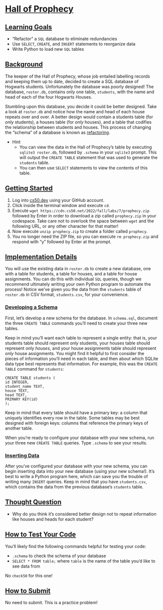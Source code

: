 # [Hall of Prophecy](#hall-of-prophecy)

## [Learning Goals](#learning-goals)

- “Refactor” a `SQL` database to eliminate redundancies
- Use `SELECT`, `CREATE`, and `INSERT` statements to reorganize data
- Write Python to load new `SQL` tables

## [Background](#background)

The keeper of the Hall of Prophecy, whose job entailed labelling records
and keeping them up to date, decided to create a SQL database of
Hogwarts students. Unfortunately the database was poorly designed! The
database, `roster.db`, contains only one table, `students`, with the
name and head of each of the four Hogwarts Houses.

Stumbling upon this database, you decide it could be better designed.
Take a look at `roster.db` and notice how the name and head of each
house repeats over and over. A better design would contain a students
table (for *only* students), a houses table (for *only* houses), and a
table that codifies the relationship between students and houses. This
process of changing the “schema” of a database is known as
[refactoring](https://en.wikipedia.org/wiki/Database_refactoring).

- Hint
  - You can view the data in the Hall of Prophecy’s table by executing
    `sqlite3 roster.db`, followed by `.schema` in your `sqlite3` prompt.
    This will output the `CREATE TABLE` statement that was used to
    generate the `students` table.
  - You can then use `SELECT` statements to view the contents of this
    table.

## [Getting Started](#getting-started)

1.  Log into [cs50.dev](https://cs50.dev/) using your GitHub account.
2.  Click inside the terminal window and execute `cd`.
3.  Execute `wget https://cdn.cs50.net/2022/fall/labs/7/prophecy.zip`
    followed by Enter in order to download a zip called `prophecy.zip`
    in your codespace. Take care not to overlook the space between
    `wget` and the following URL, or any other character for that
    matter!
4.  Now execute `unzip prophecy.zip` to create a folder called
    `prophecy`.
5.  You no longer need the ZIP file, so you can execute
    `rm prophecy.zip` and respond with “y” followed by Enter at the
    prompt.

## [Implementation Details](#implementation-details)

You will use the existing data in `roster.db` to create a new database,
one with a table for students, a table for houses, and a table for house
assignments. You can do this with individual `SQL` queries, though we
recommend ultimately writing your own Python program to automate the
process! Notice we’ve given you the data from the `students` table of
`roster.db` in CSV format, `students.csv`, for your convenience.

### [Developing a Schema](#developing-a-schema)

First, let’s develop a new schema for the database. In `schema.sql`,
document the three `CREATE TABLE` commands you’ll need to create your
three new tables.

Keep in mind you’ll want each table to represent a single entity: that
is, your students table should represent *only* students, your houses
table should represent only *houses*, and your house assignments table
should represent *only* house assignments. You might find it helpful to
first consider the pieces of information you’ll need in each table, and
then about which SQLite data type best represents that information. For
example, this was the `CREATE TABLE` command for `students`:

``` highlight
CREATE TABLE students (
id INTEGER,
student_name TEXT,
house TEXT,
head TEXT,
PRIMARY KEY(id)
);
```

Keep in mind that every table should have a primary key: a column that
uniquely identifies every row in the table. Some tables may be best
designed with foreign keys: columns that reference the primary keys of
another table.

When you’re ready to configure your database with your new schema, run
your three new `CREATE TABLE` queries. Type `.schema` to see your
results.

### [Inserting Data](#inserting-data)

After you’ve configured your database with your new schema, you can
begin inserting data into your new database (using your new schema!).
It’s best to write a Python program here, which can save you the trouble
of writing many `INSERT` queries. Keep in mind that you have
`students.csv`, which contains the data from the previous database’s
`students` table.

## [Thought Question](#thought-question)

- Why do you think it’s considered better design not to repeat
  information like houses and heads for each student?

## [How to Test Your Code](#how-to-test-your-code)

You’ll likely find the following commands helpful for testing your code:

- `.schema` to check the schema of your database
- `SELECT * FROM table;` where `table` is the name of the table you’d
  like to see data from

No `check50` for this one!

## [How to Submit](#how-to-submit)

No need to submit. This is a practice problem!
